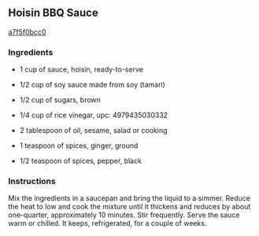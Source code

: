## Hoisin BBQ Sauce

[a7f5f0bcc0](http://www.cookstr.com/recipes/hoisin-bbq-sauce)

### Ingredients

 - 1 cup of sauce, hoisin, ready-to-serve

 - 1/2 cup of soy sauce made from soy (tamari)

 - 1/2 cup of sugars, brown

 - 1/4 cup of rice vinegar, upc: 4979435030332

 - 2 tablespoon of oil, sesame, salad or cooking

 - 1 teaspoon of spices, ginger, ground

 - 1/2 teaspoon of spices, pepper, black

### Instructions

Mix the ingredients in a saucepan and bring the liquid to a simmer. Reduce the heat to low and cook the mixture until it thickens and reduces by about one-quarter, approximately 10 minutes. Stir frequently. Serve the sauce warm or chilled. It keeps, refrigerated, for a couple of weeks.